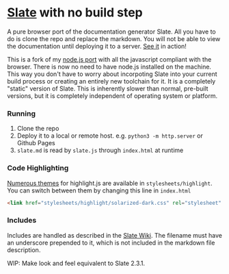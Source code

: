 [Slate](https://github.com/tripit/slate) with no build step
========
A pure browser port of the documentation generator Slate.  All you have to do is clone the repo and replace the markdown.  You will not be able to view the documentation until deploying it to a server.
[See it](https://jmanek.github.io/slate_clone) in action!

This is a fork of my [node.js port](https://github.com/jmanek/slate_node/) with all the javascript compliant with the browser. There is now no need to have node.js installed on the machine. This way you don't have to worry about incorpoting Slate into your current build process or creating an entirely new toolchain for it. It is a completely "static" version of Slate.  This is inherently slower than normal, pre-built versions, but it is completely independent of operating system or platform.

 
### Running

1. Clone the repo
2. Deploy it to a local or remote host. e.g. `python3 -m http.server` or Github Pages
3. `slate.md` is read by `slate.js` through `index.html` at runtime

### Code Highlighting
[Numerous themes](https://highlightjs.org/static/demo/) for highlight.js are available in `stylesheets/highlight`. You can switch between them by changing this line in `index.html`
```html
<link href="stylesheets/highlight/solarized-dark.css" rel="stylesheet" type="text/css" />
```

### Includes
Includes are handled as described in the [Slate Wiki](https://github.com/lord/slate/wiki/Using-Includes). The filename must have an underscore prepended to it, which is not included in the markdown file description.

WIP: Make look and feel equivalent to Slate 2.3.1.
